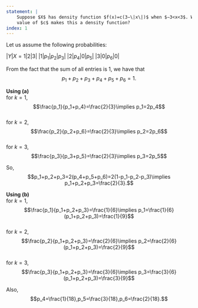 ```yaml
---
statement: |
    Suppose $X$ has density function $f(x)=c(3−\|x\|)$ when $−3<x<3$. What
    value of $c$ makes this a density function?
index: 1
---
```

Let us assume the following probabilities:

 |$Y$|$X=1$|2|3|
 |$1$|$p_1$|$p_2$|$p_3$|
 |$2$|$p_4$|$0$|$p_5$|
 |$3$|$0$|$p_6$|$0$|
 
 From the fact that the sum of all entries is $1$, we have that 
 $$p_1+p_2+p_3+p_4+p_5+p_6=1.$$
 
 **Using (a)**   
 for $k=1$, $$\frac{p_1}{p_1+p_4}=\frac{2}{3}\implies p_1=2p_4$$  
 for $k=2$, $$\frac{p_2}{p_2+p_6}=\frac{2}{3}\implies p_2=2p_6$$  
 for $k=3$, $$\frac{p_3}{p_3+p_5}=\frac{2}{3}\implies p_3=2p_5$$  

So, 
$$p_1+p_2+p_3=2(p_4+p_5+p_6)=2(1-p_1-p_2-p_3)\implies p_1+p_2+p_3=\frac{2}{3}.$$

 **Using (b)**   
 for $k=1$, $$\frac{p_1}{p_1+p_2+p_3}=\frac{1}{6}\implies p_1=\frac{1}{6}(p_1+p_2+p_3)=\frac{1}{9}$$  
 for $k=2$, $$\frac{p_2}{p_1+p_2+p_3}=\frac{2}{6}\implies p_2=\frac{2}{6}(p_1+p_2+p_3)=\frac{2}{9}$$  
 for $k=3$, $$\frac{p_3}{p_1+p_2+p_3}=\frac{3}{6}\implies p_3=\frac{3}{6}(p_1+p_2+p_3)=\frac{3}{9}$$  
 
 Also, $$p_4=\frac{1}{18},p_5=\frac{3}{18},p_6=\frac{2}{18}.$$
 